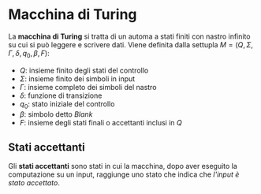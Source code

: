# Macchina di Turing

La **macchina di Turing** si tratta di un automa a stati finiti con nastro infinito su cui si può leggere e scrivere dati.
Viene definita dalla settupla $M = (Q, \Sigma, \Gamma, \delta, q_0, \beta, F)$:

- $Q$: insieme finito degli stati del controllo
- $\Sigma$: insieme finito dei simboli in input
- $\Gamma$: insieme completo dei simboli del nastro
- $\delta$: funzione di transizione
- $q_0$: stato iniziale del controllo
- $\beta$: simbolo detto *Blank*
- $F$: insieme degli stati finali o accettanti inclusi in $Q$

## Stati accettanti

Gli **stati accettanti** sono stati in cui la macchina, dopo aver eseguito la computazione su un input, raggiunge uno stato che indica che *l'input è stato accettato*.